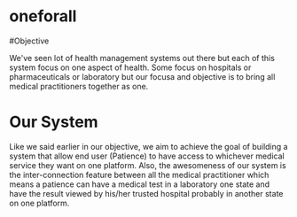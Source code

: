 # oneforall

#Objective

We've seen lot of health management systems out there but each of this system focus on one aspect of health. Some focus on hospitals or pharmaceuticals or laboratory but our focusa and objective is to bring all medical practitioners together as one.

# Our System

Like we said earlier in our objective, we aim to achieve the goal of building a system that allow end user (Patience) to have access to whichever medical service they want on one platform. Also, the awesomeness of our system is the inter-connection feature between all the medical practitioner which means a patience can have a medical test in a laboratory one state and have the result viewed by his/her trusted hospital probably in another state on one platform.
